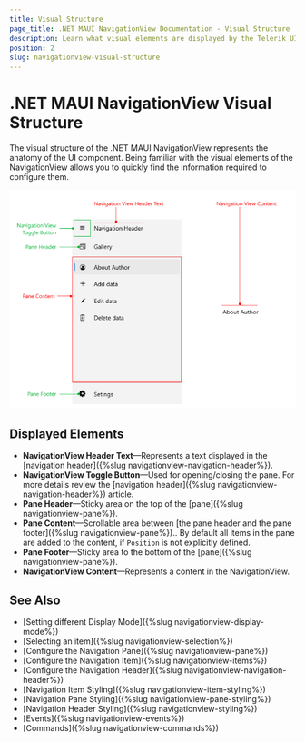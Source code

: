 ```yaml
---
title: Visual Structure
page_title: .NET MAUI NavigationView Documentation - Visual Structure
description: Learn what visual elements are displayed by the Telerik UI for .NET MAUI NavigationView, and see how these elements build the visual structure of the control.
position: 2
slug: navigationview-visual-structure
---
```


# .NET MAUI NavigationView Visual Structure

The visual structure of the .NET MAUI NavigationView represents the anatomy of the UI component. Being familiar with the visual elements of the NavigationView allows you to quickly find the information required to configure them.

![Telerik UI for .NET MAUI NavigationView Visual Structure](images/navigationview-visual-structure.png)

## Displayed Elements

* **NavigationView Header Text**&mdash;Represents a text displayed in the [navigation header]({%slug navigationview-navigation-header%}).
* **NavigationView Toggle Button**&mdash;Used for opening/closing the pane. For more details review the [navigation header]({%slug navigationview-navigation-header%}) article.
* **Pane Header**&mdash;Sticky area on the top of the [pane]({%slug navigationview-pane%}).
* **Pane Content**&mdash;Scrollable area between [the pane header and the pane footer]({%slug navigationview-pane%}).. By default all items in the pane are added to the content, if `Position` is not explicitly defined. 
* **Pane Footer**&mdash;Sticky area to the bottom of the [pane]({%slug navigationview-pane%}).
* **NavigationView Content**&mdash;Represents a content in the NavigationView.

## See Also

- [Setting different Display Mode]({%slug navigationview-display-mode%})
- [Selecting an item]({%slug navigationview-selection%})
- [Configure the Navigation Pane]({%slug navigationview-pane%})
- [Configure the Navigation Item]({%slug navigationview-items%})
- [Configure the Navigation Header]({%slug navigationview-navigation-header%})
- [Navigation Item Styling]({%slug navigationview-item-styling%})
- [Navigation Pane Styling]({%slug navigationview-pane-styling%})
- [Navigation Header Styling]({%slug navigationview-styling%})
- [Events]({%slug navigationview-events%})
- [Commands]({%slug navigationview-commands%})
